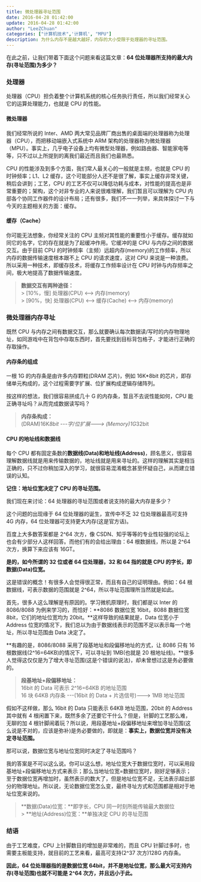 ```yaml
---
title: 微处理器寻址范围
date: 2016-04-28 01:42:00
update: 2016-04-28 01:42:00
author: "LeeZChuan"
categories: ["计算机技术",'计算机', "MPU"]
description: 为什么内存不是越大越好，内存的大小受限于处理器的寻址范围。
---
```



在此之前，让我们带着下面这个问题来看这篇文章：**64 位处理器所支持的最大内存(寻址范围)为多少？**

<!-- truncate -->

### 处理器

处理器（CPU）担负着整个计算机系统的核心任务执行责任，所以我们经常关心它的运算处理能力，也就是 CPU 的性能。

#### 微处理器

我们经常所说的 Inter、AMD 两大常见品牌厂商出售的桌面端的处理器称为处理器（CPU），而把移动端嵌入式系统中 ARM 架构的处理器称为微处理器（MPU）。事实上，几乎电子设备上均有微型处理器，例如路由器、智能家电等等，只不过以上所提到的离我们最近而且我们也最熟悉。

CPU 的性能涉及到多个方面，我们常人最关心的一般就是主频，也就是 CPU 的时钟频率；L1、L2 缓存，这个可能部分人还不是很了解，事实上缓存非常关键，稍后会讲到；工艺，CPU 的工艺不仅可以降低功耗与成本，对性能的提高也是非常重要的；架构，这个对非专业的人来说很难理解，我们暂且可以理解为 CPU 内部各个协同工作器件的设计布局；还有很多，我们不一一列举，来具体探讨一下与今天的主题相关的方面：缓存。

#### 缓存（Cache）

你可能无法想象，你经常关注的 CPU 主频对其性能的重要性小于缓存。缓存就如同它的名字，它的存在就是为了起缓冲作用。它缓冲的是 CPU 与内存之间的数据交互。由于目前 CPU 的时钟频率（主频）远超内存(memory)的工作频率，所以内存的数据传输速度根本跟不上 CPU 的请求速度，这对 CPU 来说是一种浪费。所以采用一种技术，即缓存技术，将缓存工作频率设计在 CPU 时钟与内存频率之间，极大地提高了数据传输速度。

> **数据交互有两种途径：** <br /> > [10%，慢] 处理器(CPU) <--> 内存(memory) <br /> > [90%，快] 处理器(CPU) <--> 缓存(Cache) <--> 内存(memory)

### 微处理器内存寻址

既然 CPU 与内存之间有数据交互，那么就要确认每次数据读/写时的内存物理地址，如同游戏中在背包中存取东西时，首先要找到目标背包格子，才能进行正确的存取操作。

#### 内存条的组成

一根 1G 的内存条是由许多内存颗粒(DRAM 芯片)，例如 16K\*8bit 的芯片，即存储单元构成的，这个过程需要字扩展、位扩展构成逻辑存储阵列。

按这样的想法，我们很容易拼成几十 G 的内存条，暂且不去说性能如何，CPU 能正确寻址吗？从而完成数据读写吗？

> **内存条构成：** <br />
> (DRAM)16K*8bit ---字/位扩展---> (Memory)1G*32bit

#### CPU 的地址线和数据线

每个 CPU 都有固定条数的**数据线(Data)**和**地址线(Address)**，顾名思义，很容易理解数据线就是用来传输数据的，地址线就是用来寻址的。这样的理解其实是相当正确的，只不过你稍加深入的学习，就很容易混淆概念甚至怀疑自己，从而建立错误的认知。

**记住：地址位宽决定了 CPU 的寻址范围。**

我们现在来讨论：64 处理器的寻址范围或者说支持的最大内存是多少？

这个问题的出现缘于 64 位处理器的诞生，宣传中不乏 32 位处理器最高可支持 4G 内存，64 位处理器可支持更大内存(这是官方话)。

百度上大多数答案都是 2^64 次方，像 CSDN、知乎等等的专业性较强的论坛上也会有少部分人这样回答。而他们有的会给出理由：64 根数据线，所以是 2^64 次方，换算下来应该有 16GT。

**是的，如今所谓的 32 位或者 64 位处理器，32 和 64 指的就是 CPU 的字长，即数据(Data)位宽。**

这是错误的概念！有很多人会觉得很正常，而且有自己的证明理由。例如：64 根数据线，可表示数据的范围就是 2^64，所以寻址范围理所当然就是如此。

首先，很多人这么理解是有原因的。学习微机原理时，我们都是以 Inter 的 8086/8088 为例来学习的，而恰好：**8086 数据位宽 16bit，8088 数据位宽 8bit，它们的地址位宽均为 20bit。**这样导致的结果就是，Data 位宽小于 Address 位宽的情况下，我们总以为由于数据线表示的范围不足以表示每一个地址，所以寻址范围由 Data 决定了。

**有趣的是，8086/8088 采用了段基地址和段偏移地址的方式，让 8086 只有 16 根数据线(2^16=64KB)的情况下，可以寻址到 1MB(也就是 20 根地址线)。**很多人觉得这仅仅是为了增大寻址范围(这是个错误的说法)，却未曾想过这是务必要做的。

> **段基地址+段偏移地址：** <br />
> 16bit 的 Data 可表示 2^16=64KB 的地址范围 <br />
> 16 块 64KB 内存条 ---(16bit 的 Data + 片选信号)---> 1MB 地址范围

假如不这样做，那么 16bit 的 Data 只能表示 64KB 地址范围，20bit 的 Address 其中就有 4 根闲置下来，既然多余了还要它干什么？但是，针脚的工艺那么难，无聊的加 4 根针脚闹着玩？所以说，用段基地址+段偏移地址来增加寻址范围(这么说是不对的，应该是弥补)是务必要做的，即就是：**事实上，数据位宽并没有决定寻址范围。**

那可以说，数据位宽与地址位宽同时决定了寻址范围吗？

我的答案是不可以这么说。你可以这么想，地址位宽大于数据位宽时，可以采用段基地址+段偏移地址方式来表示；那么当地址位宽=数据位宽时，刚好足够表示；至于数据位宽再增加时，虽然表示的数大了，但是地址位宽不足，无法表示超出部分的物理地址。所以说，无论数据位宽怎么变，最终寻址方式和范围都是相对于地址位宽来说的。

> **数据(Data)位宽：**即字长，CPU 同一时刻所能传输最大数据位 <br /> > **地址(Address)位宽：**单独决定 CPU 的寻址范围

### 结语

由于工艺难度，CPU 上针脚数目的增加是非常难的，而且 CPU 针脚过多时，也需要主板能支持，就目前的工艺来看，最高可支持(2^37 次方)128G 内存条。

**因此，64 位处理器指的是数据位宽 64bit，并不是地址位宽，那么最大可支持内存(寻址范围)也就不可能是 2^64 次方，并且远小于此。**
